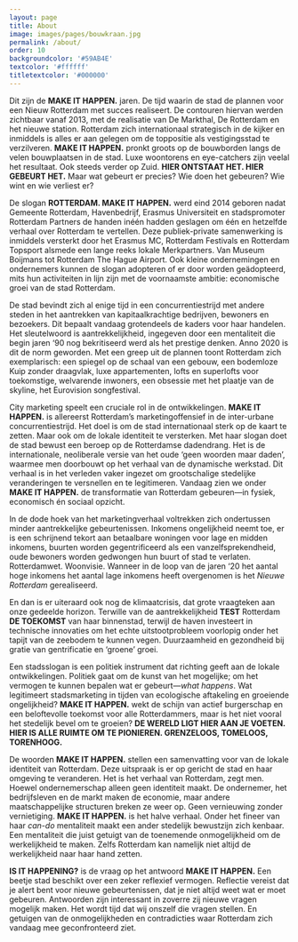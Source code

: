 ```yaml
---
layout: page
title: About
image: images/pages/bouwkraan.jpg
permalink: /about/
order: 10
backgroundcolor: '#59AB4E'
textcolor: '#ffffff'
titletextcolor: '#000000'
---
```


Dit zijn de **MAKE IT HAPPEN.** jaren. De tijd waarin de stad de plannen voor een Nieuw Rotterdam met succes realiseert. De contouren hiervan werden zichtbaar vanaf 2013, met de realisatie van De Markthal, De Rotterdam en het nieuwe station. Rotterdam zich internationaal strategisch in de kijker en inmiddels is alles er aan gelegen om de toppositie als vestigingsstad te verzilveren. **MAKE IT HAPPEN.** pronkt groots op de bouwborden langs de velen bouwplaatsen in de stad. Luxe woontorens en eye-catchers zijn veelal het resultaat. Ook steeds verder op Zuid. **HIER ONTSTAAT HET. HIER GEBEURT HET.** Maar wat gebeurt er precies? Wie doen het gebeuren? Wie wint en wie verliest er?

De slogan **ROTTERDAM. MAKE IT HAPPEN.** werd eind 2014 geboren nadat Gemeente Rotterdam, Havenbedrijf, Erasmus Universiteit en stadspromoter Rotterdam Partners de handen inéén hadden geslagen om één en hetzelfde verhaal over Rotterdam te vertellen. Deze publiek-private samenwerking is inmiddels versterkt door het Erasmus MC, Rotterdam Festivals en Rotterdam Topsport alsmede een lange reeks lokale Merkpartners. Van Museum Boijmans tot Rotterdam The Hague Airport. Ook kleine ondernemingen en ondernemers kunnen de slogan adopteren of er door worden geädopteerd, mits hun activiteiten in lijn zijn met de voornaamste ambitie: economische groei van de stad Rotterdam.

De stad bevindt zich al enige tijd in een concurrentiestrijd met andere steden in het aantrekken van kapitaalkrachtige bedrijven, bewoners en bezoekers. Dit bepaalt vandaag grotendeels de kaders voor haar handelen. Het sleutelwoord is aantrekkelijkheid, ingegeven door een mentaliteit die begin jaren ‘90 nog bekritiseerd werd als het prestige denken. Anno 2020  is dit de norm geworden. Met een greep uit de plannen toont Rotterdam zich exemplarisch: een spiegel op de schaal van een gebouw, een bodemloze Kuip zonder draagvlak, luxe appartementen, lofts en superlofts voor toekomstige, welvarende inwoners, een obsessie met het plaatje van de skyline, het Eurovision songfestival.

City marketing speelt een cruciale rol in de ontwikkelingen. **MAKE IT HAPPEN.** is allereerst Rotterdam’s marketingoffensief in de inter-urbane concurrentiestrijd. Het doel is om de stad internationaal sterk op de kaart te zetten. Maar ook om de lokale identiteit te versterken. Met haar slogan doet de stad bewust een beroep op de Rotterdamse dadendrang. Het is de internationale, neoliberale versie van het oude ‘geen woorden maar daden’, waarmee men doorbouwt op het verhaal van de dynamische werkstad. Dit verhaal is in het verleden vaker ingezet om grootschalige stedelijke veranderingen te versnellen en te legitimeren. Vandaag zien we onder **MAKE IT HAPPEN.** de transformatie van Rotterdam gebeuren—in fysiek, economisch én sociaal opzicht. 

In de dode hoek van het marketingverhaal voltrekken zich ondertussen minder aantrekkelijke gebeurtenissen. Inkomens ongelijkheid neemt toe, er is een schrijnend tekort aan betaalbare woningen voor lage en midden inkomens, buurten worden gegentrificeerd als een vanzelfsprekendheid, oude bewoners worden gedwongen hun buurt of stad te verlaten. Rotterdamwet. Woonvisie. Wanneer in de loop van de jaren ‘20 het aantal hoge inkomens het aantal lage inkomens heeft overgenomen is het _Nieuwe Rotterdam_ gerealiseerd.

En dan is er uiteraard ook nog de klimaatcrisis, dat grote vraagteken aan onze gedeelde horizon. Terwille van de aantrekkelijkheid **TEST** Rotterdam **DE TOEKOMST** van haar binnenstad, terwijl de haven investeert in technische innovaties om het echte uitstootprobleem voorlopig onder het tapijt van de zeebodem te kunnen vegen. Duurzaamheid en gezondheid bij gratie van gentrificatie en ‘groene’ groei.

Een stadsslogan is een politiek instrument dat richting geeft aan de lokale ontwikkelingen. Politiek gaat om de kunst van het mogelijke; om het vermogen te kunnen bepalen wat er gebeurt—_what happens_. Wat legitimeert stadsmarketing in tijden van ecologische aftakeling en groeiende ongelijkheid? **MAKE IT HAPPEN.** wekt de schijn van actief burgerschap en een beloftevolle toekomst voor alle Rotterdammers, maar is het niet vooral het stedelijk bevel om te groeien? **DE WERELD LIGT HIER AAN JE VOETEN. HIER IS ALLE RUIMTE OM TE PIONIEREN. GRENZELOOS, TOMELOOS, TORENHOOG.**

De woorden **MAKE IT HAPPEN.** stellen een samenvatting voor van de lokale identiteit van Rotterdam. Deze uitspraak is er op gericht de stad en haar omgeving te veranderen. Het is het verhaal van Rotterdam, zegt men. Hoewel ondernemerschap alleen geen identiteit maakt. De ondernemer, het bedrijfsleven en de markt maken de economie, maar andere maatschappelijke structuren breken ze weer op. Geen vernieuwing zonder vernietiging. **MAKE IT HAPPEN.** is het halve verhaal. Onder het fineer van haar _can-do_ mentaliteit maakt een ander stedelijk bewustzijn zich kenbaar. Een mentaliteit die juist getuigt van de toenemende onmogelijkheid om de werkelijkheid te maken. Zelfs Rotterdam kan namelijk niet altijd de werkelijkheid naar haar hand zetten.

**IS IT HAPPENING?** is de vraag op het antwoord **MAKE IT HAPPEN.** Een beetje stad beschikt over een zeker reflexief vermogen. Reflectie vereist dat je alert bent voor nieuwe gebeurtenissen, dat je niet altijd weet wat er moet gebeuren. Antwoorden zijn interessant in zoverre zij nieuwe vragen mogelijk maken. Het wordt tijd dat wij onszelf die vragen stellen. En getuigen van de onmogelijkheden en contradicties waar Rotterdam zich vandaag mee geconfronteerd ziet.